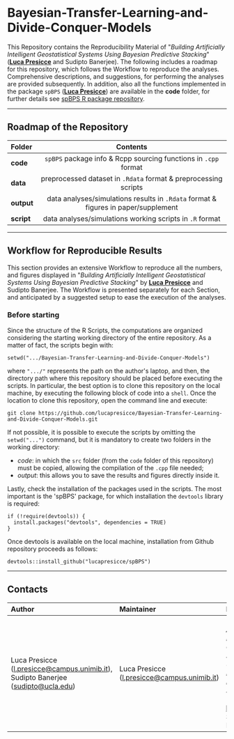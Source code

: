 # Bayesian-Transfer-Learning-and-Divide-Conquer-Models
This Repository contains the Reproducibility Material of "_Building Artificially Intelligent Geostatistical Systems Using Bayesian Predictive Stacking_" ([**Luca Presicce**](https://lucapresicce.github.io/) and Sudipto Banerjee). The following includes a roadmap for this repository, which follows the Workflow to reproduce the analyses. Comprehensive descriptions, and suggestions, for performing the analyses are provided subsequently.
In addition, also all the functions implemented in the package `spBPS` ([**Luca Presicce**](https://lucapresicce.github.io/)) are available in the **code** folder, for further details see [spBPS R package repository](https://github.com/lucapresicce/spBPS).

--------------------------------------------------------------------------------
## Roadmap of the Repository

| Folder | Contents |
| :--- | :---: |
| **code** | `spBPS` package info & Rcpp sourcing functions in `.cpp` format |
| **data** | preprocessed dataset in `.Rdata` format & preprocessing scripts |
| **output** | data analyses/simulations results in `.Rdata` format & figures in paper/supplement  |
| **script** | data analyses/simulations working scripts in `.R` format |


---------------------------------------------------------------------------------------------------------------------------
## Workflow for Reproducible Results

This section provides an extensive Workflow to reproduce all the numbers, and figures displayed in "_Building Artificially Intelligent Geostatistical Systems Using Bayesian Predictive Stacking_" by [**Luca Presicce**](https://lucapresicce.github.io/) and Sudipto Banerjee. The Workflow is presented separately for each Section, and anticipated by a suggested setup to ease the execution of the analyses.

### Before starting

Since the structure of the R Scripts, the computations are organized considering the starting working directory of the entire repository. As a matter of fact, the scripts begin with:
```{r, echo = F, eval = F, collapse = TRUE}
setwd(".../Bayesian-Transfer-Learning-and-Divide-Conquer-Models")
```
where `".../"` represents the path on the author's laptop, and then, the directory path where this repository should be placed before executing the scripts. In particular, the best option is to clone this repository on the local machine, by executing the following block of code into a `shell`. Once the location to clone this repository, open the command line and execute:
```{sh}
git clone https://github.com/lucapresicce/Bayesian-Transfer-Learning-and-Divide-Conquer-Models.git
```
If not possible, it is possible to execute the scripts by omitting the `setwd("...")` command, but it is mandatory to create two folders in the working directory:
* _code_: in which the `src` folder (from the `code` folder of this repository) must be copied, allowing the compilation of the `.cpp` file needed;
* _output_: this allows you to save the results and figures directly inside it.

Lastly, check the installation of the packages used in the scripts. The most important is the 'spBPS' package, for which installation the `devtools` library is required:
```{r}
if (!require(devtools)) {
  install.packages("devtools", dependencies = TRUE)
}
```
Once devtools is available on the local machine, installation from Github repository proceeds as follows:
```{r}
devtools::install_github("lucapresicce/spBPS")
```
<!--

### Section 4.1

### Section 4.2

### Section 5.1

### Section 5.2

### Supplement Section 4.1

### Supplement Section 4.2


describes the folder structure for all the code used in [**Luca Presicce**](https://lucapresicce.github.io/) and Sudipto Banerjee "_Building Artificially Intelligent Geostatistical Systems Using Bayesian Predictive Stacking_". For any further questions, or problems/bugs concerning reproducibility, please contact the author/maintainer [**Luca Presicce**](https://lucapresicce.github.io/) (l.presicce@campus.unimib.it).
He will be happy to help you! :)

---------------------------------------------------------------------------------------------------------------------------
* reproducibility-code
  * analyses
    * univariate
      * exec_analysis_univariate.R **[contains R script for univariate data analysis]**
      * univariate.rar **[compressed archive - contains data for univariate data analysis]**
    * multivariate
      * exec_analysis_multivariate.R **[contains R script for multivariate data analysis]**
      * multivariate.rar **[compressed archive - contains data for multivariate data analysis]**
  * simulations
    * univariate
      * exec_comparison_sim.R **[contains R script for simulation: _ASMK vs SMK_]**
      * exe_comparison_seq.R **[contains R script for simulation: _Transfer learning_]**
    * multivariate
      * exec_comparison_sim_M.R **[contains R script for simulation: _ASMK vs SMK_]**
      
-->

--------------------------------------------------------------------------------
## Contacts

| **Author**|**Maintainer** |**Reference** |
| :--- | :--- | :--- |
| Luca Presicce (l.presicce@campus.unimib.it), Sudipto Banerjee (sudipto@ucla.edu) | Luca Presicce (l.presicce@campus.unimib.it) | "_Building Artificially Intelligent Geostatistical Systems Using Bayesian Predictive Stacking_" ([**Luca Presicce**](https://lucapresicce.github.io/) and Sudipto Banerjee)  |

<!--
Maintainer: l.presicce@campus.unimib.it
Reference: **Luca Presicce** and Sudipto Banerjee (2024+) *"Accelerated Meta-Kriging for massive Spatial dataset"* 
-->


